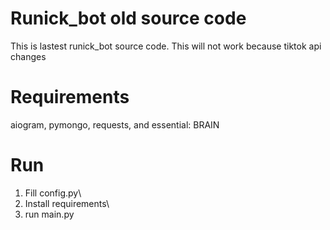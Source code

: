 # Runick_bot old source code

This is lastest runick_bot source code. This will not work because tiktok api changes

# Requirements

aiogram, pymongo, requests, and essential: BRAIN

# Run

1. Fill config.py\
2. Install requirements\
3. run main.py
